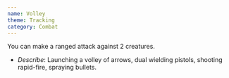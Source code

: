 ```yaml
---
name: Volley
theme: Tracking
category: Combat
---
```


You can make a ranged attack against 2 creatures.

* *Describe*: Launching a volley of arrows, dual wielding pistols, shooting rapid-fire, spraying bullets.